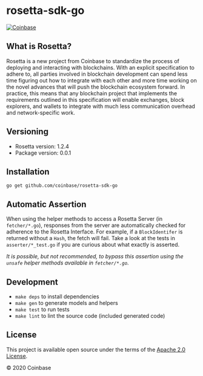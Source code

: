 # rosetta-sdk-go

[![Coinbase](https://circleci.com/gh/coinbase/rosetta-sdk-go/tree/master.svg?style=svg)](https://circleci.com/gh/coinbase/rosetta-sdk-go/tree/master)

## What is Rosetta?
Rosetta is a new project from Coinbase to standardize the process
of deploying and interacting with blockchains. With an explicit
specification to adhere to, all parties involved in blockchain
development can spend less time figuring out how to integrate
with each other and more time working on the novel advances that
will push the blockchain ecosystem forward. In practice, this means
that any blockchain project that implements the requirements outlined
in this specification will enable exchanges, block explorers,
and wallets to integrate with much less communication overhead
and network-specific work.

## Versioning
- Rosetta version: 1.2.4
- Package version: 0.0.1

## Installation

```shell
go get github.com/coinbase/rosetta-sdk-go
```

## Automatic Assertion
When using the helper methods to access a Rosetta Server (in `fetcher/*.go`),
responses from the server are automatically checked for adherence to
the Rosetta Interface. For example, if a `BlockIdentifer` is returned without a
`Hash`, the fetch will fail. Take a look at the tests in `asserter/*_test.go`
if you are curious about what exactly is asserted.

_It is possible, but not recommended, to bypass this assertion using the
`unsafe` helper methods available in `fetcher/*.go`._

## Development
* `make deps` to install dependencies
* `make gen` to generate models and helpers
* `make test` to run tests
* `make lint` to lint the source code (included generated code)

## License
This project is available open source under the terms of the [Apache 2.0 License](https://opensource.org/licenses/Apache-2.0).

© 2020 Coinbase

